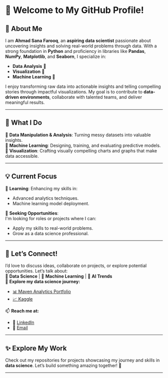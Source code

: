 # 👋 **Welcome to My GitHub Profile!**

## 🌟 **About Me**  
I am **Ahmad Sana Farooq**, an **aspiring data scientist** passionate about uncovering insights and solving real-world problems through data. With a strong foundation in **Python** and proficiency in libraries like **Pandas**, **NumPy**, **Matplotlib**, and **Seaborn**, I specialize in:  
- **Data Analysis** 🧠  
- **Visualization** 🎨  
- **Machine Learning** 🤖  

I enjoy transforming raw data into actionable insights and telling compelling stories through impactful visualizations. My goal is to contribute to **data-driven environments**, collaborate with talented teams, and deliver meaningful results.

---

## 🚀 **What I Do**  
🔹 **Data Manipulation & Analysis**: Turning messy datasets into valuable insights.  
🔹 **Machine Learning**: Designing, training, and evaluating predictive models.  
🔹 **Visualization**: Crafting visually compelling charts and graphs that make data accessible.  

---

## 💡 **Current Focus**  
🌱 **Learning**: Enhancing my skills in:  
- Advanced analytics techniques.  
- Machine learning model deployment.  

🎯 **Seeking Opportunities**:  
I'm looking for roles or projects where I can:  
- Apply my skills to real-world problems.  
- Grow as a data science professional.  

---

## 🤝 **Let’s Connect!**  
I’d love to discuss ideas, collaborate on projects, or explore potential opportunities. Let’s talk about:  
🔹 **Data Science** | 🔹 **Machine Learning** | 🔹 **AI Trends**  
🎯 **Explore my data science journey:**  
- [📊 Maven Analytics Portfolio](https://mavenanalytics.io/profile/083183a0-50d1-705f-485e-648bba64f2ed?index)  
- [📈 Kaggle](https://www.kaggle.com/ahmadsanafarooq)  

📫 **Reach me at:**  
- 💼 [LinkedIn](https://www.linkedin.com/in/ahmad-sana-farooq/)  
- 📧 [Email](mailto:ahmadsanafarooq505@gmail.com)  

---

## ✨ **Explore My Work**  
Check out my repositories for projects showcasing my journey and skills in **data science**. Let’s build something amazing together! 🚀  

---
